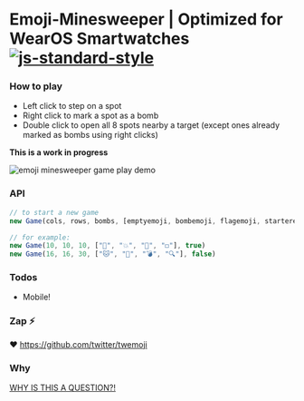 # Emoji-Minesweeper | Optimized for WearOS Smartwatches [![js-standard-style](https://img.shields.io/badge/code%20style-standard-brightgreen.svg?style=flat)](https://github.com/feross/standard)

### How to play

- Left click to step on a spot
- Right click to mark a spot as a bomb
- Double click to open all 8 spots nearby a target (except ones already marked as bombs using right clicks)

**This is a work in progress**

![emoji minesweeper game play demo](https://cloud.githubusercontent.com/assets/1153134/7797311/19c09214-031d-11e5-99c3-2a380ac7984e.gif)

### API

```javascript
// to start a new game
new Game(cols, rows, bombs, [emptyemoji, bombemoji, flagemoji, starteremoji], twemojiOrNot)

// for example:
new Game(10, 10, 10, ["🌱", "💥", "🚩", "◻️"], true)
new Game(16, 16, 30, ["🐱", "📛", "💣", "🔍"], false)
```

### Todos

- Mobile!

### Zap :zap:

:heart: https://github.com/twitter/twemoji

### Why

[WHY IS THIS A QUESTION?!](https://twitter.com/muanchiou/status/601633821012856832)
